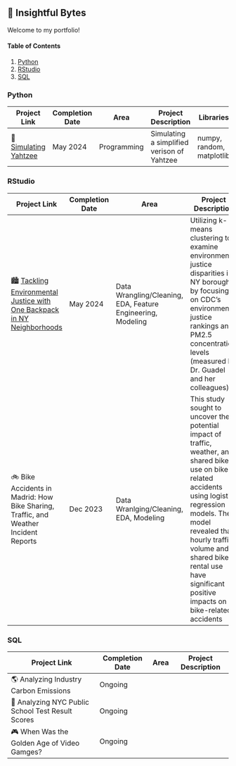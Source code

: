 ## :round_pushpin: Insightful Bytes
Welcome to my portfolio! 

#### Table of Contents
1. [Python](https://github.com/katiecolasonox/Portfolio?tab=readme-ov-file#python)
2. [RStudio](https://github.com/katiecolasonox/Portfolio?tab=readme-ov-file#rstudio)
3. [SQL](https://github.com/katiecolasonox/Portfolio?tab=readme-ov-file#sql)

### Python
| Project Link | Completion Date | Area | Project Description | Libraries | 
| --- | --- | --- | --- | --- |
| :game_die: [Simulating Yahtzee](https://github.com/katiecolasonox/python-projects/blob/main/Simulating%20a%20Yahtzee%20Game/Yahtzee_Simulation.ipynb) | May 2024 | Programming | Simulating a simplified verison of Yahtzee | numpy, random, matplotlib |  


### RStudio
| Project Link | Completion Date | Area | Project Description |
| --- | --- | --- | --- |
| :cityscape: [Tackling Environmental Justice with One Backpack in NY Neighborhoods](https://github.com/katiecolasonox/rstudio-projects/tree/main/Tackling%20Environmental%20Justice) | May 2024 | Data Wrangling/Cleaning, EDA, Feature Engineering, Modeling | Utilizing k-means clustering to examine environmental justice disparities in NY boroughs by focusing on CDC’s environmental justice rankings and PM2.5 concentration levels (measured by Dr. Guadel and her colleagues) |
| :bike: Bike Accidents in Madrid: How Bike Sharing, Traffic, and Weather Incident Reports | Dec 2023 | Data Wranlging/Cleaning, EDA, Modeling | This study sought to uncover the potential impact of traffic, weather, and shared bike use on bike-related accidents using logistic regression models. The model revealed that hourly traffic volume and shared bike rental use have significant positive impacts on bike-related accidents |


### SQL
| Project Link | Completion Date | Area | Project Description |
| --- | --- | --- | --- |
| :earth_americas: Analyzing Industry Carbon Emissions | Ongoing | | |
| :school: Analyzing NYC Public School Test Result Scores | Ongoing | | | 
| :video_game: When Was the Golden Age of Video Gamges? | Ongoing | | | 




